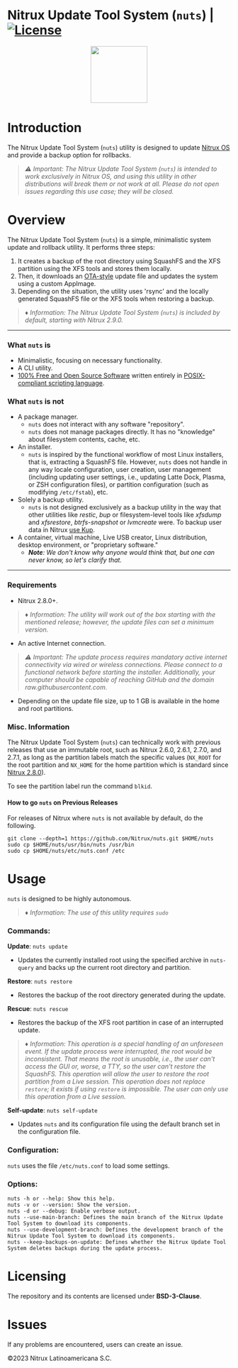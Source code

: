 # Nitrux Update Tool System (`nuts`) | [![License](https://img.shields.io/badge/License-BSD_3--Clause-blue.svg)](https://opensource.org/licenses/BSD-3-Clause)

<p align="center">
  <img width="128" height="128" src="https://raw.githubusercontent.com/Nitrux/luv-icon-theme/master/Luv/apps/64/nx-software-updater.svg">
</p>


# Introduction

The Nitrux Update Tool System (`nuts`) utility is designed to update [Nitrux OS](https://nxos.org/) and provide a backup option for rollbacks.

> _⚠️ Important: The Nitrux Update Tool System (`nuts`) is intended to work exclusively in Nitrux OS, and using this utility in other distributions will break them or not work at all. Please do not open issues regarding this use case; they will be closed._

# Overview

The Nitrux Update Tool System (`nuts`) is a simple, minimalistic system update and rollback utility. It performs three steps:

1. It creates a backup of the root directory using SquashFS and the XFS partition using the XFS tools and stores them locally.
2. Then, it downloads an [OTA-style](https://en.wikipedia.org/wiki/Over-the-air_update) update file and updates the system using a custom AppImage.
3. Depending on the situation, the utility uses 'rsync' and the locally generated SquashFS file or the XFS tools when restoring a backup.

> _♦ Information: The Nitrux Update Tool System (`nuts`) is included by default, starting with Nitrux 2.9.0._

---

### What `nuts` is

- Minimalistic, focusing on necessary functionality.
- A CLI utility.
- [100% Free and Open Source Software](#licensing) written entirely in [POSIX-compliant scripting language](https://en.wikipedia.org/wiki/Shell_script#Typical_POSIX_scripting_languages).

### What `nuts` is not

- A package manager.
  - `nuts` does not interact with any software "repository".
  - `nuts` does not manage packages directly. It has no "knowledge" about filesystem contents, cache, etc.
- An installer.
  - `nuts` is inspired by the functional workflow of most Linux installers, that is, extracting a SquashFS file. However, `nuts` does not handle in any way locale configuration, user creation, user management (including updating user settings, i.e., updating Latte Dock, Plasma, or ZSH configuration files), or partition configuration (such as modifying `/etc/fstab`), etc.
- Solely a backup utility.
  - `nuts` is not designed exclusively as a backup utility in the way that other utilities like _restic_, _bup_ or filesystem-level tools like _xfsdump_ and _xfsrestore_, _btrfs-snapshot_ or _lvmcreate_ were. To backup user data in Nitrux [use Kup](https://nxos.org/tutorial/how-to-create-backups-using-kup/).
- A container, virtual machine, Live USB creator, Linux distribution, desktop environment, or "proprietary software."
  - _**Note**: We don't know why anyone would think that, but one can never know, so let's clarify that._

----

### Requirements

- Nitrux 2.8.0+.
> _♦ Information: The utility will work out of the box starting with the mentioned release; however, the update files can set a minimum version._
- An active Internet connection.
> _⚠️ Important: The update process requires mandatory active internet connectivity via wired or wireless connections. Please connect to a functional network before starting the installer. Additionally, your computer should be capable of reaching GitHub and the domain raw.githubusercontent.com._
- Depending on the update file size, up to 1 GB is available in the home and root partitions.

### Misc. Information

The Nitrux Update Tool System (`nuts`) can technically work with previous releases that use an immutable root, such as Nitrux 2.6.0, 2.6.1, 2.7.0, and 2.7.1, as long as the partition labels match the specific values (`NX_ROOT` for the root partition and `NX_HOME` for the home partition which is standard since [Nitrux 2.8.0](https://nxos.org/changelog/release-announcement-nitrux-2-8-0/)).

To see the partition label run the command `blkid`.

#### How to go `nuts` on Previous Releases

For releases of Nitrux where `nuts` is not available by default, do the following.

```
git clone --depth=1 https://github.com/Nitrux/nuts.git $HOME/nuts
sudo cp $HOME/nuts/usr/bin/nuts /usr/bin
sudo cp $HOME/nuts/etc/nuts.conf /etc
```

# Usage

`nuts` is designed to be highly autonomous.
> _♦ Information: The use of this utility requires `sudo`_

### Commands:

**Update**: `nuts update`
- Updates the currently installed root using the specified archive in `nuts-query` and backs up the current root directory and partition.

**Restore**: `nuts restore`
- Restores the backup of the root directory generated during the update.

**Rescue**: `nuts rescue`
- Restores the backup of the XFS root partition in case of an interrupted update.
>_♦ Information: This operation is a special handling of an unforeseen event. If the update process were interrupted, the root would be inconsistent. That means the root is unusable, i.e., the user can't access the GUI or, worse, a TTY, so the user can't restore the SquashFS. This operation will allow the user to restore the root partition from a Live session. This operation does not replace `restore`; it exists if using `restore` is impossible. The user can only use this operation from a Live session._

**Self-update**: `nuts self-update`
- Updates `nuts` and its configuration file using the default branch set in the configuration file.

### Configuration:

`nuts` uses the file `/etc/nuts.conf` to load some settings.

### Options:

```
nuts -h or --help: Show this help.
nuts -v or --version: Show the version.
nuts -d or --debug: Enable verbose output.
nuts --use-main-branch: Defines the main branch of the Nitrux Update Tool System to download its components.
nuts --use-development-branch: Defines the development branch of the Nitrux Update Tool System to download its components.
nuts --keep-backups-on-update: Defines whether the Nitrux Update Tool System deletes backups during the update process.
```

# Licensing

The repository and its contents are licensed under **BSD-3-Clause**.

# Issues

If any problems are encountered, users can create an issue.

©2023 Nitrux Latinoamericana S.C.
